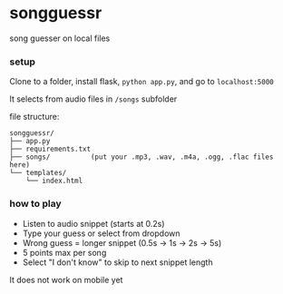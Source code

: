 # songguessr
song guesser on local files

### setup

Clone to a folder, install flask, `python app.py`, and go to `localhost:5000`

It selects from audio files in `/songs` subfolder

file structure:
```
songguessr/
├── app.py
├── requirements.txt
├── songs/          (put your .mp3, .wav, .m4a, .ogg, .flac files here)
└── templates/
    └── index.html
```

### how to play

- Listen to audio snippet (starts at 0.2s)
- Type your guess or select from dropdown
- Wrong guess = longer snippet (0.5s → 1s → 2s → 5s)
- 5 points max per song
- Select "I don't know" to skip to next snippet length

It does not work on mobile yet 
